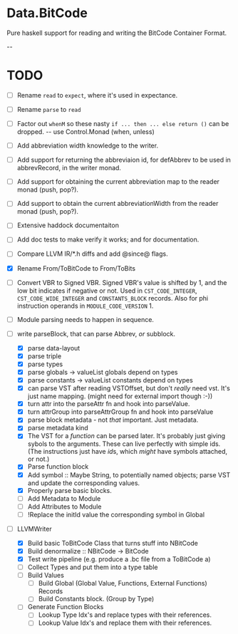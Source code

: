 # Data.BitCode

Pure haskell support for reading and writing the BitCode Container Format.

-- 

# TODO

- [ ] Rename `read` to `expect`, where it's used in expectance.
- [ ] Rename `parse` to `read`
- [ ] Factor out `whenM` so these nasty `if ... then ... else return ()` can be dropped. -- use Control.Monad (when, unless)
- [ ] Add abbreviation width knowledge to the writer.
- [ ] Add support for returning the abbreviaion id, for defAbbrev to be used in abbrevRecord, in the writer monad.
- [ ] Add support for obtaining the current abbreviation map to the reader monad (push, pop?).
- [ ] Add support to obtain the current abbreviationWidth from the reader monad (push, pop?).
- [ ] Extensive haddock documentaiton
- [ ] Add doc tests to make verify it works; and for documentation.
- [ ] Compare LLVM  IR/*.h diffs and add @since@ flags.
- [x] Rename From/ToBitCode to From/ToBits
- [ ] Convert VBR to Signed VBR. Signed VBR's value is shifted by 1, and the low bit indicates if negative or not.
      Used in `CST_CODE_INTEGER`, `CST_CODE_WIDE_INTEGER` and `CONSTANTS_BLOCK` records.
      Also for phi instruction operands in `MODULE_CODE_VERSION` 1.

- [ ] Module parsing needs to happen in sequence.
- [ ] write parseBlock, that can parse Abbrev, *or* subblock.
  - [x] parse data-layout
  - [x] parse triple
  - [x] parse types
  - [x] parse globals -> valueList     globals depend on types
  - [x] parse constants -> valueList   constants depend on types
  - [x] can parse VST after reading VSTOffset, but don't *really* need vst. It's just name mapping. (might need for external import though :-))
  - [x] turn attr into the parseAttr fn and hook into parseValue.
  - [x] turn attrGroup into parseAttrGroup fn and hook into parseValue
  - [x] parse block metadata - not *that* important. Just metadata.
  - [x] parse metadata kind
  - [x] The VST for a *function* can be parsed later. It's probably just giving sybols to the arguments. These can live perfectly with
        simple ids. (The instructions just have *id*s, which *might* have symbols attached, or not.)
  - [x] Parse function block
  - [x] Add symbol :: Maybe String, to potentially named objects; parse VST and update the corresponding values.
  - [x] Properly parse basic blocks.
  - [ ] Add Metadata to Module
  - [ ] Add Attributes to Module
  - [ ] !Replace the initId value the corresponding symbol in Global
- [ ] LLVMWriter
  - [x] Build basic ToBitCode Class that turns stuff into NBitCode
  - [x] Build denormalize :: NBitCode -> BitCode
  - [x] Test write pipeline (e.g. produce a .bc file from a ToBitCode a)
  - [ ] Collect Types and put them into a type table
  - [ ] Build Values
    - [ ] Build Global (Global Value, Functions, External Functions) Records
    - [ ] Build Constants block. (Group by Type)
  - [ ] Generate Function Blocks
    - [ ] Lookup Type Idx's and replace types with their references.
    - [ ] Lookup Value Idx's and replace them with their references.
